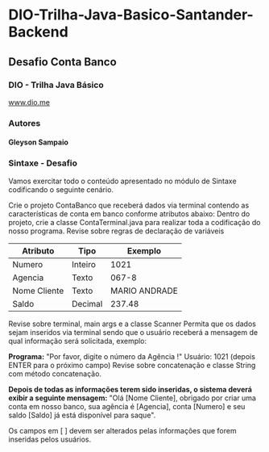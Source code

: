 # DIO-Trilha-Java-Basico-Santander-Backend
## Desafio Conta Banco
### DIO - Trilha Java Básico
www.dio.me

### Autores

#### Gleyson Sampaio
### Sintaxe - Desafio
<p>Vamos exercitar todo o conteúdo apresentado no módulo de Sintaxe codificando o seguinte cenário.</p>

<p>Crie o projeto ContaBanco que receberá dados via terminal contendo as características de conta em banco conforme atributos abaixo:
Dentro do projeto, crie a classe ContaTerminal.java para realizar toda a codificação do nosso programa.
Revise sobre regras de declaração de variáveis</p>

|Atributo| Tipo     | Exemplo       |
|--------|----------|---------------|
|Numero|Inteiro|1021|
|Agencia|Texto|067-8|
|Nome Cliente|Texto|MARIO ANDRADE|
|Saldo|Decimal|237.48|

<p>Revise sobre terminal, main args e a classe Scanner
Permita que os dados sejam inseridos via terminal sendo que o usuário receberá a mensagem de qual informação será solicitada, exemplo:</p>
<p><strong>Programa:</strong> "Por favor, digite o número da Agência !"
Usuário: 1021 (depois ENTER para o próximo campo)
Revise sobre concatenação e classe String com método concatenação.</p>

<p><strong>Depois de todas as informações terem sido inseridas, o sistema deverá exibir a seguinte mensagem:</strong>
"Olá [Nome Cliente], obrigado por criar uma conta em nosso banco, sua agência é [Agencia], conta [Numero] e seu saldo [Saldo] já está disponível para saque".</p>

<p>Os campos em [ ] devem ser alterados pelas informações que forem inseridas pelos usuários.</p>